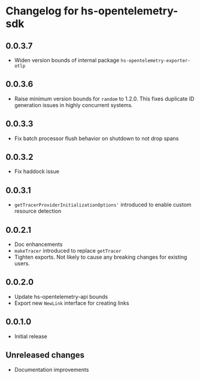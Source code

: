 # Changelog for hs-opentelemetry-sdk

## 0.0.3.7

- Widen version bounds of internal package  `hs-opentelemetry-exporter-otlp`

## 0.0.3.6

- Raise minimum version bounds for `random` to 1.2.0. This fixes duplicate ID generation issues in highly concurrent systems.

## 0.0.3.3

- Fix batch processor flush behavior on shutdown to not drop spans

## 0.0.3.2

- Fix haddock issue

## 0.0.3.1

- `getTracerProviderInitializationOptions'` introduced to enable custom resource detection

## 0.0.2.1

- Doc enhancements
- `makeTracer` introduced to replace `getTracer`
- Tighten exports. Not likely to cause any breaking changes for existing users.

## 0.0.2.0

- Update hs-opentelemetry-api bounds
- Export new `NewLink` interface for creating links

## 0.0.1.0

- Initial release

## Unreleased changes

- Documentation improvements
